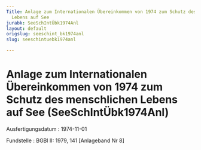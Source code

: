 ```yaml
---
Title: Anlage zum Internationalen Übereinkommen von 1974 zum Schutz des menschlichen
  Lebens auf See
jurabk: SeeSchIntÜbk1974Anl
layout: default
origslug: seeschint_bk1974anl
slug: seeschintuebk1974anl

---
```


# Anlage zum Internationalen Übereinkommen von 1974 zum Schutz des menschlichen Lebens auf See (SeeSchIntÜbk1974Anl)

Ausfertigungsdatum
:   1974-11-01

Fundstelle
:   BGBl II: 1979, 141 [Anlageband Nr 8]

